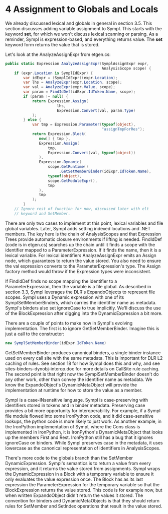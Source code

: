 # 4 Assignment to Globals and Locals

We already discussed lexical and globals in general in section 3.5. This section discusses adding variable assignment to Sympl. This starts with the keyword **set**, for which we won't discuss lexical scanning or parsing. As a reminder, Sympl is expression-based, and everything returns value. The **set** keyword form returns the value that is stored.

Let's look at the AnalyzeAssignExpr from etgen.cs:

``` csharp
public static Expression AnalyzeAssignExpr(SymplAssignExpr expr,
                                           AnalysisScope scope) {
    if (expr.Location is SymplIdExpr) {
        var idExpr = (SymplIdExpr)(expr.Location);
        var lhs = AnalyzeExpr(expr.Location, scope);
        var val = AnalyzeExpr(expr.Value, scope);
        var param = FindIdDef(idExpr.IdToken.Name, scope);
        if (param != null) {
            return Expression.Assign(
                       lhs,
                       Expression.Convert(val, param.Type)
            );
        } else {
            var tmp = Expression.Parameter(typeof(object),
                                           "assignTmpForRes");
            return Expression.Block(
               new[] { tmp },
               Expression.Assign(
                   tmp,
                   Expression.Convert(val, typeof(object))
               ),
               Expression.Dynamic(
                   scope.GetRuntime()
                        .GetSetMemberBinder(idExpr.IdToken.Name),
                   typeof(object),
                   scope.GetModuleExpr(),
                   tmp
               ),
               tmp
            );
        }
    // Ignore rest of function for now, discussed later with elt 
    // keyword and SetMember.
```

There are only two cases to implement at this point, lexical variables and file global variables. Later, Sympl adds setting indexed locations and .NET members. The key here is the chain of AnalysisScopes and that Expression Trees provide automatic closure environments if lifting is needed. FindIdDef (code is in etgen.cs) searches up the chain until it finds a scope with the identifier mapped to a ParameterExpression. If it finds the name, then it is a lexical variable. For lexical identifiers AnalyzeAssignExpr emits an Assign node, which guarantees to return the value stored. You also need to ensure the val expression converts to the ParameterExpression's type. The Assign factory method would throw if the Expression types were inconsistent.

If FindIdDef finds no scope mapping the identifier to a ParameterExpression, then the variable is a file global. As described in section 3.3, Sympl leverages the DLR's ExpandoObjects to represent file scopes. Sympl uses a Dynamic expression with one of its SymplSetMemberBinders, which carries the identifier name as metadata. Sympl's binders also set ignoreCase to true implicitly. We'll discuss the use of the BlockExpression after digging into the DynamicExpression a bit more.

There are a couple of points to make now in Sympl's evolving implementation. The first is to ignore GetSetMemberBinder. Imagine this is just a call to the constructor:

``` csharp
new SymplSetMemberBinder(idExpr.IdToken.Name)
```

GetSetMemberBinder produces canonical binders, a single binder instance used on every call site with the same metadata. This is important for DLR L2 caching of rules. See section 18 for how Sympl does this and why, and see sites-binders-dynobj-interop.doc for more details on CallSite rule caching. The second point is that right now the SymplSetMemberBinder doesn't do any other work, other than convey the identifier name as metadata. We know the ExpandoObject's DynamicMetaObject will provide the implementation at runtime for how to store the value as a member.

Sympl is a case-INsensitive language. Sympl is case-preserving with identifiers stored in tokens and in binder metadata. Preserving case provides a bit more opportunity for interoperability. For example, if a Sympl file module flowed into some IronPython code, and it did case-sensitive lookups, the python code is more likely to just work. As another example, in the IronPython implementation of Sympl, where the Cons class is implemented in IronPython, it is IronPython's DynamicMetaObject that looks up the members First and Rest. IronPython still has a bug that it ignores ignoreCase on binders. While Sympl preserves case in the metadata, it uses lowercase as the canonical representation of identifiers in AnalysisScopes.

There's more code to the globals branch than the SetMember DynamicExpression. Sympl's semantics is to return a value from every expression, and it returns the value stored from assignments. Sympl wraps the DynamicExpression in a Block with a temporary variable to ensure it only evaluates the value expression once. The Block has as its last expression the ParameterExpression for the temporary variable so that the BlockExpression returns the value stored. This code is for example now, but when written ExpandoObject didn't return the values it stored. The convention for binders and DynamicMetaObjects is that they should return rules for SetMember and SetIndex operations that result in the value stored.
